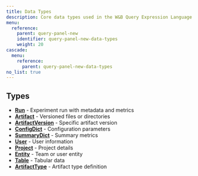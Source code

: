```yaml
---
title: Data Types
description: Core data types used in the W&B Query Expression Language
menu:
  reference:
    parent: query-panel-new
    identifier: query-panel-new-data-types
    weight: 20
cascade:
  menu:
    reference:
      parent: query-panel-new-data-types
no_list: true
---
```


## Types

- **[Run](Run.md)** - Experiment run with metadata and metrics
- **[Artifact](Artifact.md)** - Versioned files or directories
- **[ArtifactVersion](ArtifactVersion.md)** - Specific artifact version
- **[ConfigDict](ConfigDict.md)** - Configuration parameters
- **[SummaryDict](SummaryDict.md)** - Summary metrics
- **[User](User.md)** - User information
- **[Project](Project.md)** - Project details
- **[Entity](Entity.md)** - Team or user entity
- **[Table](Table.md)** - Tabular data
- **[ArtifactType](ArtifactType.md)** - Artifact type definition
